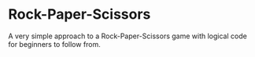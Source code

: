 # Rock-Paper-Scissors

A very simple approach to a Rock-Paper-Scissors game with logical code for beginners to follow from.
